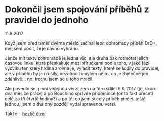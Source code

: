 # Dokončil jsem spojování příběhů z pravidel do jednoho

11.8 2017

Když jsem před téměř dvěma měsíci začínal lepit dohromady příběh DrD+, mě jsem pocit, že je dávno vyhráno.

Jenže mít texty pohromadě je jedna věc, ale druhá pak rozmotat jejich časovou linku, která přeskakuje mezi příručkami podle toho, v jaké fázi výcviku ten který hrdina zrovna je,
vyřadit texty, které se hodily do pravidel, ale v příběhu by jen rušily, nezahodit omylem něco, co je zbytečné jen zdánlivě... no, trochu jsem se u toho mračil.

Ale povedlo se, první veřejnou verzi jsem na fóru sdílel 9.8. 2017 (jo, skoro dva měsíce práce) a po Bouchiho správné přípomínce (on to fakt přečetl celé za tři čtvrtě hodiny?)
a po té, co jsem si celý příběh přečetl ještě jednou, jsem o dva dny později vydal upravenou verzi.

Takže... [hezké čtení](https://pribeh.drdplus.info).